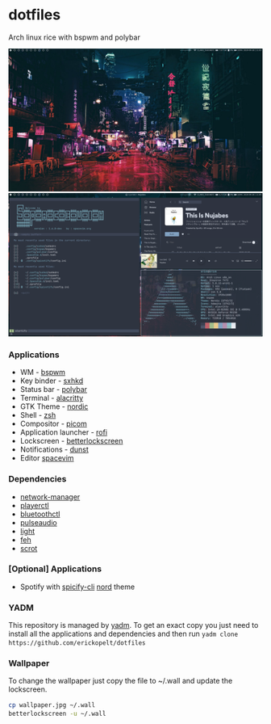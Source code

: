 # dotfiles

Arch linux rice with bspwm and polybar

![clean-preview](./clean-preview.jpg)
![busy-preview](./busy-preview.jpg)

### Applications

- WM - [bspwm](https://github.com/baskerville/bspwm)
- Key binder - [sxhkd](https://github.com/baskerville/sxhkd)
- Status bar - [polybar](https://github.com/polybar/polybar)
- Terminal - [alacritty](https://github.com/alacritty/alacritty)
- GTK Theme - [nordic](https://github.com/EliverLara/Nordic)
- Shell - [zsh](https://github.com/ohmyzsh/ohmyzsh)
- Compositor - [picom](https://github.com/yshui/picom)
- Application launcher - [rofi](https://github.com/davatorium/rofi)
- Lockscreen - [betterlockscreen](https://github.com/pavanjadhaw/betterlockscreen)
- Notifications - [dunst](https://github.com/dunst-project/dunst)
- Editor [spacevim](https://github.com/SpaceVim/SpaceVim)

### Dependencies

- [network-manager](https://gitlab.freedesktop.org/NetworkManager/NetworkManager)
- [playerctl](https://github.com/altdesktop/playerctl)
- [bluetoothctl](https://www.archlinux.org/packages/extra/x86_64/bluez-utils/)
- [pulseaudio](https://wiki.archlinux.org/index.php/PulseAudio)
- [light](https://github.com/haikarainen/light)
- [feh](https://wiki.archlinux.org/index.php/feh)
- [scrot](https://github.com/resurrecting-open-source-projects/scrot)


### [Optional] Applications

- Spotify with [spicify-cli](https://github.com/khanhas/spicetify-cli) [nord](https://github.com/morpheusthewhite/spicetify-themes/tree/master/Nord) theme

### YADM 

This repository is managed by [yadm](https://github.com/TheLocehiliosan/yadm). To get an exact copy you just need to install all the applications and dependencies and then run ```yadm clone https://github.com/erickopelt/dotfiles```

### Wallpaper

To change the wallpaper just copy the file to ~/.wall and update the lockscreen.

``` bash
cp wallpaper.jpg ~/.wall 
betterlockscreen -u ~/.wall
```

